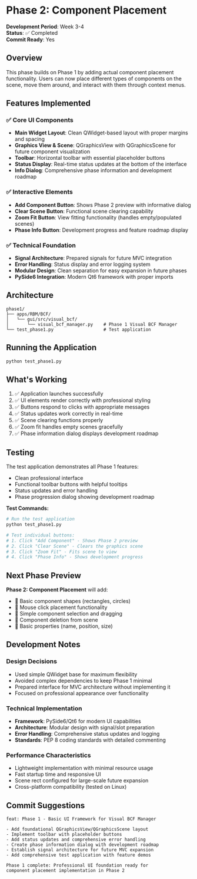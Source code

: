 # Phase 2: Component Placement

**Development Period**: Week 3-4  
**Status**: ✅ Completed  
**Commit Ready**: Yes

## Overview

This phase builds on Phase 1 by adding actual component placement functionality. Users can now place different types of components on the scene, move them around, and interact with them through context menus.

## Features Implemented

### ✅ Core UI Components
- **Main Widget Layout**: Clean QWidget-based layout with proper margins and spacing
- **Graphics View & Scene**: QGraphicsView with QGraphicsScene for future component visualization
- **Toolbar**: Horizontal toolbar with essential placeholder buttons
- **Status Display**: Real-time status updates at the bottom of the interface
- **Info Dialog**: Comprehensive phase information and development roadmap

### ✅ Interactive Elements
- **Add Component Button**: Shows Phase 2 preview with informative dialog
- **Clear Scene Button**: Functional scene clearing capability
- **Zoom Fit Button**: View fitting functionality (handles empty/populated scenes)
- **Phase Info Button**: Development progress and feature roadmap display

### ✅ Technical Foundation
- **Signal Architecture**: Prepared signals for future MVC integration
- **Error Handling**: Status display and error logging system
- **Modular Design**: Clean separation for easy expansion in future phases
- **PySide6 Integration**: Modern Qt6 framework with proper imports

## Architecture

```
phase1/
├── apps/RBM/BCF/
│   └── gui/src/visual_bcf/
│       └── visual_bcf_manager.py    # Phase 1 Visual BCF Manager
└── test_phase1.py                   # Test application
```

## Running the Application

```bash
python test_phase1.py
```

## What's Working

1. ✅ Application launches successfully
2. ✅ UI elements render correctly with professional styling
3. ✅ Buttons respond to clicks with appropriate messages
4. ✅ Status updates work correctly in real-time
5. ✅ Scene clearing functions properly
6. ✅ Zoom fit handles empty scenes gracefully
7. ✅ Phase information dialog displays development roadmap

## Testing

The test application demonstrates all Phase 1 features:
- Clean professional interface
- Functional toolbar buttons with helpful tooltips
- Status updates and error handling
- Phase progression dialog showing development roadmap

**Test Commands:**
```bash
# Run the test application
python test_phase1.py

# Test individual buttons:
# 1. Click "Add Component" - Shows Phase 2 preview
# 2. Click "Clear Scene" - Clears the graphics scene
# 3. Click "Zoom Fit" - Fits scene to view
# 4. Click "Phase Info" - Shows development progress
```

## Next Phase Preview

**Phase 2: Component Placement** will add:
- 🔄 Basic component shapes (rectangles, circles)
- 🔄 Mouse click placement functionality
- 🔄 Simple component selection and dragging
- 🔄 Component deletion from scene
- 🔄 Basic properties (name, position, size)

## Development Notes

### Design Decisions
- Used simple QWidget base for maximum flexibility
- Avoided complex dependencies to keep Phase 1 minimal
- Prepared interface for MVC architecture without implementing it
- Focused on professional appearance over functionality

### Technical Implementation
- **Framework**: PySide6/Qt6 for modern UI capabilities
- **Architecture**: Modular design with signal/slot preparation
- **Error Handling**: Comprehensive status updates and logging
- **Standards**: PEP 8 coding standards with detailed commenting

### Performance Characteristics
- Lightweight implementation with minimal resource usage
- Fast startup time and responsive UI
- Scene rect configured for large-scale future expansion
- Cross-platform compatibility (tested on Linux)

## Commit Suggestions

```
feat: Phase 1 - Basic UI Framework for Visual BCF Manager

- Add foundational QGraphicsView/QGraphicsScene layout
- Implement toolbar with placeholder buttons
- Add status updates and comprehensive error handling
- Create phase information dialog with development roadmap
- Establish signal architecture for future MVC expansion
- Add comprehensive test application with feature demos

Phase 1 complete: Professional UI foundation ready for 
component placement implementation in Phase 2
```
